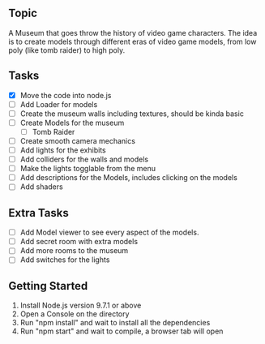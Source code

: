 ## Topic
A Museum that goes throw the history of video game characters. The idea is to create models through different eras of video game models, from low poly (like tomb raider) to high poly.

## Tasks
- [x] Move the code into node.js
- [ ] Add Loader for models
- [ ] Create the museum walls including textures, should be kinda basic
- [ ] Create Models for the museum
  - [ ] Tomb Raider
- [ ] Create smooth camera mechanics
- [ ] Add lights for the exhibits
- [ ] Add colliders for the walls and models
- [ ] Make the lights togglable from the menu
- [ ] Add descriptions for the Models, includes clicking on the models
- [ ] Add shaders

## Extra Tasks
- [ ] Add Model viewer to see every aspect of the models.
- [ ] Add secret room with extra models
- [ ] Add more rooms to the museum
- [ ] Add switches for the lights

## Getting Started
1. Install Node.js version 9.7.1 or above
2. Open a Console on the directory
3. Run "npm install" and wait to install all the dependencies
4. Run "npm start" and wait to compile, a browser tab will open
